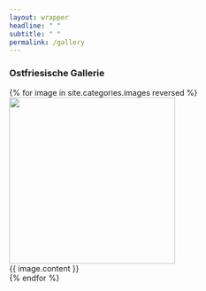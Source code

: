 ```yaml
---
layout: wrapper
headline: " "
subtitle: " "
permalink: /gallery
---
```





<section class="background-blue" id ="gallery">
  <div class="container new-content-block">
    <div class="row justify-content-center">
      <h3> Ostfriesische Gallerie </h3>
    </div>
    <div class="row">
      <div class="col-12">
        <div class="row vcenter justify-content-center">
        {% for image in site.categories.images reversed %}
        <div class="col-12 col-md-6 col-lg-4">
          <div class="image-container-center">
            <img class="mx-auto d-block" src="{{ site.baseurl }}/assets/gallery/{{ image.name }}" width="300">
          </div>
          <div class="image-description text-center">
            {{ image.content }}
          </div>
        </div>
        {% endfor %}
        </div>
      </div>
    </div>
  </div>
</section>


